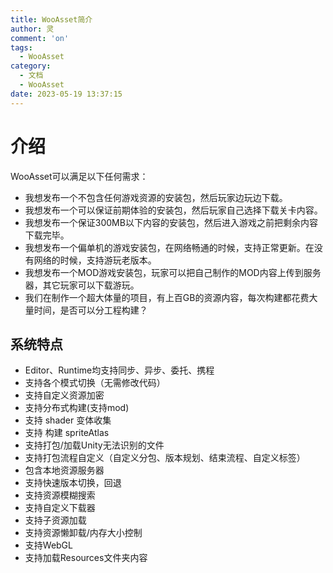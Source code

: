 ```yaml
---
title: WooAsset简介
author: 灵
comment: 'on'
tags:
  - WooAsset
category:
  - 文档
  - WooAsset
date: 2023-05-19 13:37:15
---
```



# 介绍
WooAsset可以满足以下任何需求：

* 我想发布一个不包含任何游戏资源的安装包，然后玩家边玩边下载。
* 我想发布一个可以保证前期体验的安装包，然后玩家自己选择下载关卡内容。
* 我想发布一个保证300MB以下内容的安装包，然后进入游戏之前把剩余内容下载完毕。
* 我想发布一个偏单机的游戏安装包，在网络畅通的时候，支持正常更新。在没有网络的时候，支持游玩老版本。
* 我想发布一个MOD游戏安装包，玩家可以把自己制作的MOD内容上传到服务器，其它玩家可以下载游玩。
* 我们在制作一个超大体量的项目，有上百GB的资源内容，每次构建都花费大量时间，是否可以分工程构建？
## 系统特点

* Editor、Runtime均支持同步、异步、委托、携程
* 支持各个模式切换（无需修改代码）
* 支持自定义资源加密
* 支持分布式构建(支持mod)
* 支持 shader 变体收集
* 支持 构建 spriteAtlas
* 支持打包/加载Unity无法识别的文件
* 支持打包流程自定义（自定义分包、版本规划、结束流程、自定义标签）
* 包含本地资源服务器
* 支持快速版本切换，回退
* 支持资源模糊搜索
* 支持自定义下载器
* 支持子资源加载
* 支持资源懒卸载/内存大小控制
* 支持WebGL
* 支持加载Resources文件夹内容


